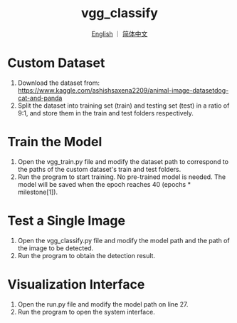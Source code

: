 <div align="center">
  
# vgg_classify
  
[English](/README.md) ｜ [简体中文](/README.cn.md) 

</div>

# Custom Dataset
1. Download the dataset from: https://www.kaggle.com/ashishsaxena2209/animal-image-datasetdog-cat-and-panda
2. Split the dataset into training set (train) and testing set (test) in a ratio of 9:1, and store them in the train and test folders respectively.

# Train the Model
1. Open the vgg_train.py file and modify the dataset path to correspond to the paths of the custom dataset's train and test folders.
2. Run the program to start training. No pre-trained model is needed. The model will be saved when the epoch reaches 40 (epochs * milestone[1]).

# Test a Single Image
1. Open the vgg_classify.py file and modify the model path and the path of the image to be detected.
2. Run the program to obtain the detection result.

# Visualization Interface
1. Open the run.py file and modify the model path on line 27.
2. Run the program to open the system interface.
